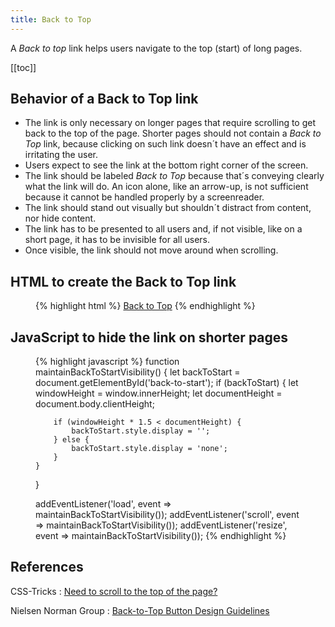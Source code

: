 ```yaml
---
title: Back to Top
---
```

A *Back to top* link helps users navigate to the top (start) of long pages.

[[toc]]

## Behavior of a Back to Top link

- The link is only necessary on longer pages that require scrolling to get back to the top of the page. Shorter pages should not contain a *Back to Top* link, because clicking on such link doesn´t have an effect and is irritating the user.
- Users expect to see the link at the bottom right corner of the screen. 
- The link should be labeled *Back to Top* because that´s conveying clearly what the link will do. An icon alone, like an arrow-up, is not sufficient because it cannot be handled properly by a screenreader.
- The link should stand out visually but shouldn´t distract from content, nor hide content.
- The link has to be presented to all users and, if not visible, like on a short page, it has to be invisible for all users. 
- Once visible, the link should not move around when scrolling.

## HTML to create the Back to Top link

<figure class="breakout-r mrb-0">
{% highlight html %}
<html id="start">
  <body>
  <!-- the contents of the page -->
  <a href="#start" id="back-to-start">Back to Top</a>
  </body>
</html>
{% endhighlight %}
</figure>

## JavaScript to hide the link on shorter pages

<figure class="breakout-r mrb-0">
{% highlight javascript %}
function maintainBackToStartVisibility() {
    let backToStart = document.getElementById('back-to-start');
    if (backToStart) {
        let windowHeight = window.innerHeight;
        let documentHeight = document.body.clientHeight;

        if (windowHeight * 1.5 < documentHeight) {
            backToStart.style.display = '';
        } else {
            backToStart.style.display = 'none';
        }
    }
}

addEventListener('load', event => maintainBackToStartVisibility());
addEventListener('scroll', event => maintainBackToStartVisibility());
addEventListener('resize', event => maintainBackToStartVisibility());
{% endhighlight %}
</figure>

## References

CSS-Tricks
: [Need to scroll to the top of the page?](https://css-tricks.com/need-to-scroll-to-the-top-of-the-page/)

Nielsen Norman Group
: [Back-to-Top Button Design Guidelines](http://nngroup.com/articles/back-to-top/)

